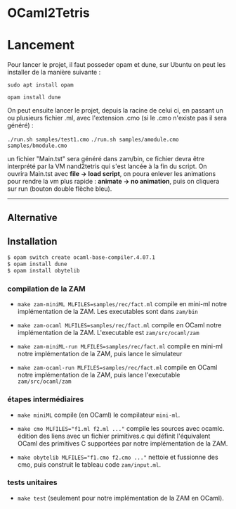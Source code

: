 # OCaml2Tetris

# Lancement

Pour lancer le projet, il faut posseder opam et dune, sur Ubuntu on peut les installer de la manière suivante :

`sudo apt install opam`

`opam install dune`

On peut ensuite lancer le projet, depuis la racine de celui ci, en passant un ou plusieurs fichier .ml, avec l'extension .cmo (si le .cmo n'existe pas il sera généré) :

`./run.sh samples/test1.cmo`
`./run.sh samples/amodule.cmo samples/bmodule.cmo`

un fichier "Main.tst" sera généré dans zam/bin, ce fichier devra être interprété par la VM nand2tetris qui s'est lancée à la fin du script.
On ouvrira Main.tst avec **file -> load script**, on poura enlever les animations pour rendre la vm plus rapide : **animate -> no animation**, puis on cliquera sur run (bouton double flèche bleu).

---
## Alternative

## Installation
```bash
$ opam switch create ocaml-base-compiler.4.07.1
$ opam install dune
$ opam install obytelib
```

### compilation de la ZAM
- `make zam-miniML MLFILES=samples/rec/fact.ml` compile en mini-ml notre implémentation de la ZAM. Les executables sont dans `zam/bin`

- `make zam-ocaml MLFILES=samples/rec/fact.ml` compile en OCaml notre implémentation de la ZAM. L'executable est `zam/src/ocaml/zam`

- `make zam-miniML-run MLFILES=samples/rec/fact.ml` compile en mini-ml notre implémentation de la ZAM, puis lance le simulateur

- `make zam-ocaml-run MLFILES=samples/rec/fact.ml` compile en OCaml notre implémentation de la ZAM, puis lance l'executable `zam/src/ocaml/zam`

### étapes intermédiaires

- `make miniML` compile (en OCaml) le compilateur `mini-ml`.
- `make cmo MLFILES="f1.ml f2.ml ..."` compile les sources avec ocamlc. édition des liens avec un fichier primitives.c qui définit l'équivalent OCaml des primitives C supportées par notre implémentation de la ZAM.

- `make obytelib MLFILES="f1.cmo f2.cmo ..."` nettoie et fussionne des cmo, puis construit le tableau code `zam/input.ml`.

### tests unitaires 

- `make test` (seulement pour notre implémentation de la ZAM en OCaml). 